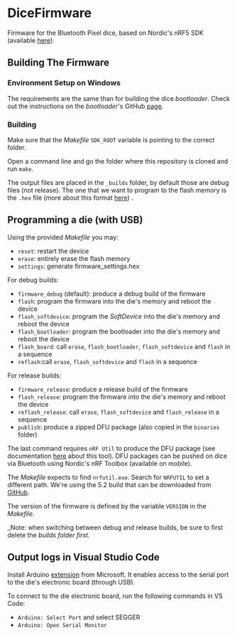 # DiceFirmware

Firmware for the Bluetooth Pixel dice, based on Nordic's nRF5 SDK (available [here](https://www.nordicsemi.com/Products/Development-software/nRF5-SDK/Download#infotabs)).

## Building The Firmware

### Environment Setup on Windows

The requirements are the same than for building the dice _bootloader_.
Check out the instructions on the _bootloader_'s GitHub [page](https://github.com/GameWithPixels/DiceBootloader#readme).

### Building

Make sure that the _Makefile_ `SDK_ROOT` variable is pointing to the correct folder.

Open a command line and go the folder where this repository is cloned and run `make`.

The output files are placed in the `_builds` folder, by default those are debug files (not release). The one that we want to program to the flash memory is the `.hex` file (more about this format [here](https://en.wikipedia.org/wiki/Intel_HEX)) .

## Programming a die (with USB)

Using the provided _Makefile_ you may:

* `reset`: restart the device
* `erase`: entirely erase the flash memory
* `settings`: generate firmware_settings.hex

For debug builds:

* `firmware_debug` (default): produce a debug build of the firmware
* `flash`: program the firmware into the die's memory and reboot the device
* `flash_softdevice`: program the _SoftDevice_ into the die's memory and reboot the device
* `flash_bootloader`: program the bootloader into the die's memory and reboot the device
* `flash_board`: call `erase`, `flash_bootloader`, `flash_softdevice` and `flash` in a sequence
* `reflash`:call `erase`, `flash_softdevice` and `flash` in a sequence

For release builds:

* `firmware_release`: produce a release build of the firmware
* `flash_release`: program the firmware into the die's memory and reboot the device
* `reflash_release`: call `erase`, `flash_softdevice` and `flash_release` in a sequence
* `publish`: produce a zipped DFU package (also copied in the `binaries` folder)

The last command requires `nRF Util` to produce the DFU package (see documentation [here](https://infocenter.nordicsemi.com/topic/ug_nrfutil/UG/nrfutil/nrfutil_intro.html) about this tool). DFU packages can be pushed on dice via Bluetooth using Nordic's nRF Toolbox (available on mobile).

The _Makefile_ expects to find `nrfutil.exe`. Search for `NRFUTIL` to set a different path.
We're using the 5.2 build that can be downloaded from [GitHub](https://github.com/NordicSemiconductor/pc-nrfutil/releases/tag/v5.2.0).

The version of the firmware is defined by the variable `VERSION` in the _Makefile_.

_Note: when switching between debug and release builds, be sure to first delete the _builds folder first._

## Output logs in Visual Studio Code

Install Arduino [extension](https://marketplace.visualstudio.com/items?itemName=vsciot-vscode.vscode-arduino) from Microsoft.
It enables access to the serial port to the die's electronic board (through USB).

To connect to the die electronic board, run the following commands in VS Code:
* `Arduino: Select Port` and select SEGGER
* `Arduino: Open Serial Monitor`
